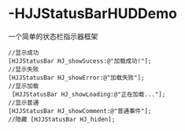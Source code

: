 # -HJJStatusBarHUDDemo
一个简单的状态栏指示器框架
```obj
//显示成功 
[HJJStatusBar HJ_showSucess:@"加载成功!"];
//显示失败
[HJJStatusBar HJ_showError:@"加载失败"];
//显示加载
 [HJJStatusBar HJ_showLoading:@"正在加载..."];
//显示普通
[HJJStatusBar HJ_showComment:@"普通事件"];
//隐藏 [HJJStatusBar HJ_hiden];
```
